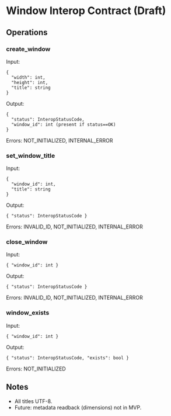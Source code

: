# Window Interop Contract (Draft)

## Operations

### create_window
Input:
```
{
  "width": int,
  "height": int,
  "title": string
}
```
Output:
```
{
  "status": InteropStatusCode,
  "window_id": int (present if status==OK)
}
```
Errors: NOT_INITIALIZED, INTERNAL_ERROR

### set_window_title
Input:
```
{
  "window_id": int,
  "title": string
}
```
Output:
```
{ "status": InteropStatusCode }
```
Errors: INVALID_ID, NOT_INITIALIZED, INTERNAL_ERROR

### close_window
Input:
```
{ "window_id": int }
```
Output:
```
{ "status": InteropStatusCode }
```
Errors: INVALID_ID, NOT_INITIALIZED, INTERNAL_ERROR

### window_exists
Input:
```
{ "window_id": int }
```
Output:
```
{ "status": InteropStatusCode, "exists": bool }
```
Errors: NOT_INITIALIZED

## Notes
- All titles UTF-8.
- Future: metadata readback (dimensions) not in MVP.
